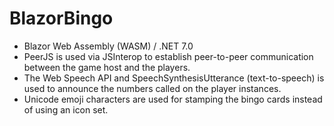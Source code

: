 # BlazorBingo

* Blazor Web Assembly (WASM) / .NET 7.0
* PeerJS is used via JSInterop to establish peer-to-peer communication between the game host and the players.
* The Web Speech API and SpeechSynthesisUtterance (text-to-speech) is used to announce the numbers called on the player instances.
* Unicode emoji characters are used for stamping the bingo cards instead of using an icon set.
